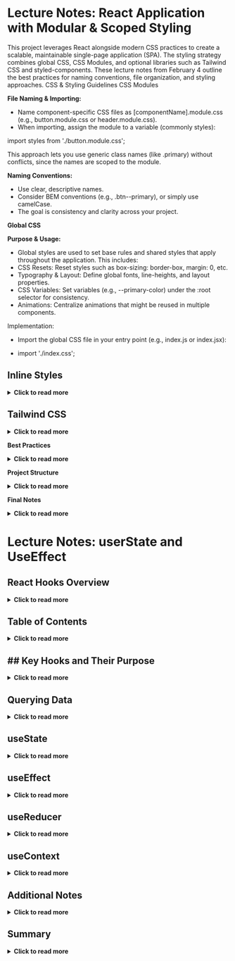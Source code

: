 #  Lecture Notes: React Application with Modular & Scoped Styling
This project leverages React alongside modern CSS practices to create a scalable, maintainable single-page application (SPA). The styling strategy combines global CSS, CSS Modules, and optional libraries such as Tailwind CSS and styled-components. These lecture notes from February 4 outline the best practices for naming conventions, file organization, and styling approaches.
CSS & Styling Guidelines
CSS Modules

**File Naming & Importing:**
- Name component-specific CSS files as [componentName].module.css (e.g., button.module.css or header.module.css).
-  When importing, assign the module to a variable (commonly styles):

import styles from './button.module.css';

This approach lets you use generic class names (like .primary) without conflicts, since the names are scoped to the module.

**Naming Conventions:**
- Use clear, descriptive names.
 - Consider BEM conventions (e.g., .btn--primary), or simply use camelCase.
- The goal is consistency and clarity across your project.

**Global CSS**

**Purpose & Usage:**
- Global styles are used to set base rules and shared styles that apply throughout the application. This includes:
- CSS Resets: Reset styles such as box-sizing: border-box, margin: 0, etc.
- Typography & Layout: Define global fonts, line-heights, and layout properties.
- CSS Variables: Set variables (e.g., --primary-color) under the :root selector for consistency.
- Animations: Centralize animations that might be reused in multiple components.

Implementation:
 - Import the global CSS file in your entry point (e.g., index.js or index.jsx):

- import './index.css';

## Inline Styles
<details> <summary><strong>Click to read more</strong></summary>

**Usage Consideration:**
- Inline styles ({{ color: 'red' }}) are supported in React.
- They are useful for quick tests or debugging, but for long-term maintainability, extracting styles into modules or using styled-components is preferred.


</details>

## Tailwind CSS
<details> <summary><strong>Click to read more</strong></summary>

**Integration & Benefits:**
- Tailwind CSS offers utility-first classes that simplify responsive design and reduce clutter.
- Instead of writing long lists of class names manually, Tailwind lets you apply pre-defined classes.
- In Tailwind v4, you typically import it once at the top level of your application.

**Usage:**
- Add Tailwind class names directly to the className attribute in your components. For more complex styling, use @apply to combine multiple utility classes into a single class.

**Styled Components:**

**Concept:**
-  Styled components allow you to write CSS within your JavaScript files, keeping styles scoped to individual components without relying on separate CSS files.

**Example:**

```CSS

  import styled from 'styled-components';
    const StyledButton = styled.button`

 background-color: var(--primary-color);
  padding: 0.5rem 1rem;
  border: none;
  border-radius: 4px;
    `;

```

</details>

**Best Practices**
<details> <summary><strong>Click to read more</strong></summary>


**Modular & Scoped Styling:**
- Keep component styles isolated using CSS Modules or styled-components.
- This prevents style conflicts and simplifies maintenance.

**Avoid Over-Specificity:**
- Instead of deeply nested selectors (e.g., .header .nav .list-item a), use simpler, more generic class names (e.g., .nav-link) to avoid specificity issues that may require !important overrides.

**Organization:**
-  Organize your project so that each component has its own folder containing its JavaScript file, CSS module, and any tests or helper files.

**Example structure for a component:**

```bash
 /components
  /Button
    Button.js
     button.module.css
```
**Responsive Design:**
Ensure responsiveness from the start. Tailwind offers built-in responsive utilities, but even traditional CSS should be written with responsiveness in mind.

**Testing & Performance:**
-  Test your styles across multiple browsers and operating systems.
- For production, make sure to minify your CSS and JavaScript files to improve performance.

</details>

**Project Structure**
<details> <summary><strong>Click to read more</strong></summary>

A typical project structure might look like this:

/project-root
├── index.js         // Entry point: renders the App component
├── index.css        // Global CSS: resets, typography, CSS variables, and animations
├── App.js           // Main component that handles routing and layout
└── /components
    ├── /Button
    │   ├── Button.js
    │   └── button.module.css
    ├── /Header
    │   ├── header.js
    │   └── header.module.css
    └── /Footer
        ├── footer.js
        └── footer.module.css

**Global vs. Component Styles:**
- Global styles (e.g., resets and shared animations) reside in index.css.
- Component-specific styles are encapsulated within CSS modules in their respective folders.

**Routing & Application Setup**

**Client-Side Routing:**
- Utilize React Router for handling client-side navigation, ensuring a seamless SPA experience:
 - import { BrowserRouter as Router, Routes, Route } from 'react-router-dom';
 - Components such as Header and Footer are typically rendered outside individual route components, ensuring they persist across all pages.

**Data Handling:**
-  Pages like Home, Characters, and Character Details fetch data from an API.
-  Route parameters (e.g., an ID in the URL) are used to fetch and display details dynamically.

**Entry Point:**
- The index.js file renders the main App component, which encapsulates the router and persistent components.

</details>


**Final Notes**
<details> <summary><strong>Click to read more</strong></summary>

**Scalability:**
 Starting with a modular approach to both JavaScript and CSS makes it easier to scale the application.

 **Consistency:**
- Adhere to consistent naming conventions and organizational practices to keep the project maintainable as it grows.

**Production:**
-  Remember to minify and optimize your CSS and JS files for production to ensure optimal performance.


</details>


# Lecture Notes: userState and UseEffect

## React Hooks Overview 
<details> <summary><strong>Click to read more</strong></summary>


React Hooks provide a way to manage state and side effects in functional components. Below is a brief introduction and examples of the most commonly used hooks:  
- **useState**  
- **useEffect**  
- **useReducer**  
- **useContext**  

These hooks help you store and update data (state) at different points in your application while keeping your code simpler and more organized compared to older class-based components.

</details>

## Table of Contents
<details> <summary><strong>Click to read more</strong></summary>

1. [Key Hooks and Their Purpose](#key-hooks-and-their-purpose)  
2. [useState](#usestate)  
3. [useEffect](#useeffect)  
4. [useReducer](#usereducer)  
5. [useContext](#usecontext)  
6. [Additional Notes](#additional-notes)


</details>

## ## Key Hooks and Their Purpose
<details> <summary><strong>Click to read more</strong></summary>
 **Hook**       | **Purpose**                       | **Best For**                                       |
|----------------|-----------------------------------|----------------------------------------------------|
| **useState**   | Manages local state               | Simple state updates                               |
| **useEffect**  | Handles side effects              | Fetching data, subscriptions, updating the DOM, etc.  |
| **useReducer** | Manages complex state transitions | Multiple actions, more advanced or structured updates |
| **useContext** | Shares state across components    | Avoiding prop drilling, managing global state      |


</details>

## Querying Data
<details> <summary><strong>Click to read more</strong></summary>

</details>

## useState
<details> <summary><strong>Click to read more</strong></summary>

### What It Does
- **useState** lets you add React state to functional components.
- You call it inside a component to create a piece of local state tied to that component’s lifecycle.

### Basic Example
```jsx
import React, { useState } from "react";

function Counter() {
  const [count, setCount] = useState(0);

  return (
    <div>
      <p>Count: {count}</p>
      <button onClick={() => setCount(count + 1)}>
        Increment
      </button>
    </div>
  );
}

export default Counter;

```
- Here, count is the current state and setCount is the function that updates it.
- Using an anonymous function in the onClick ensures setCount is only called when the button is clicked.

### Updating State Correctly

Sometimes, especially in loops or repeated state updates, you may want to use a callback form:
```jsx
setCount(prevCount => prevCount + 1);
```
This ensures you always get the latest state.

### Objects and Arrays in useState

- When using objects or arrays, use the spread operator (...) to create copies instead of mutating the original state directly:
```jsx
const [user, setUser] = useState({ name: "Lasse", age: 55 });

// Correct way to update:
setUser(prevUser => ({
  ...prevUser,
  age: prevUser.age + 1
}));
```
- React expects state to be treated as immutable—always create a new copy instead of modifying the existing one.

### Example with Arrays
```jsx
function TodoList() {
  const [tasks, setTasks] = useState(["Learn React"]);

  const addTask = () => {
    setTasks(prevTasks => [...prevTasks, "New Task"]);
  };

  return (
    <div>
      <ul>
        {tasks.map((task, index) => (
          <li key={index}>{task}</li>
        ))}
      </ul>
      <button onClick={addTask}>Add Task</button>
    </div>
  );
}
```
- he new task is added to a new array using the spread operator.

</details>


## useEffect
<details> <summary><strong>Click to read more</strong></summary>

### What It Does

- useEffect is for performing side effects in a React component:
- Data fetching (e.g., from an API)
- Subscribing or unsubscribing to events (e.g., window resize, WebSocket messages)
- Updating the DOM manually
-  Setting up or cleaning up intervals/timers

### Basic Example (Data Fetching)
```jsx
import React, { useEffect, useState } from "react";

function UsersList() {
  const [users, setUsers] = useState([]);

  useEffect(() => {
    fetch("https://jsonplaceholder.typicode.com/users")
      .then(response => response.json())
      .then(data => setUsers(data));
  }, []); // The empty array means "run once on mount"

  return (
    <ul>
      {users.map(user => (
        <li key={user.id}>{user.name}</li>
      ))}
    </ul>
  );
}

export default UsersList;
```
- The second argument [] (dependency array) ensures the effect runs only once when the component mounts.

### Cleanup (e.g., Event Listeners, Intervals)
```jsx
function WindowSize() {
  const [width, setWidth] = useState(window.innerWidth);

  useEffect(() => {
    const handleResize = () => setWidth(window.innerWidth);
    window.addEventListener("resize", handleResize);

    // Cleanup function to remove the event listener
    return () => {
      window.removeEventListener("resize", handleResize);
    };
  }, []);

  return <p>Window width: {width}px</p>;
}

export default WindowSize;
```
-  Always clean up side effects to avoid memory leaks, especially with intervals or event listeners.

### Common Pitfalls

-  Missing the dependency array or incorrectly setting it can cause infinite loops.
- Each time dependencies in the array change, the effect runs again.

</details>


## useReducer
<details> <summary><strong>Click to read more</strong></summary>

**What It Does**

- useReducer is like a “more powerful useState” for complex state logic.
- It’s particularly useful when you have multiple sub-values that need to be managed in one place or when state transitions follow specific patterns.

**Example**
```jsx
import React, { useReducer } from "react";

function reducer(state, action) {
  switch (action.type) {
    case "increment":
      return { count: state.count + 1 };
    case "decrement":
      return { count: state.count - 1 };
    default:
      return state;
  }
}

function CounterWithReducer() {
  const [state, dispatch] = useReducer(reducer, { count: 0 });

  return (
    <div>
      <p>Count: {state.count}</p>
      <button onClick={() => dispatch({ type: "increment" })}>
        Increment
      </button>
      <button onClick={() => dispatch({ type: "decrement" })}>
        Decrement
      </button>
    </div>
  );
}

export default CounterWithReducer;
```
- A reducer function decides how to update the state based on an action.

</details>

## useContext
<details> <summary><strong>Click to read more</strong></summary>

**What It Does:**

- useContext lets you share state or other data across multiple components without passing props down multiple levels.
-  Useful for global data, like themes (light or dark mode) or user authentication info.

**Basic Example**
```jsx
import React, { createContext, useContext, useState } from "react";

const ThemeContext = createContext();

function App() {
  const [theme, setTheme] = useState("light");

  return (
    <ThemeContext.Provider value={{ theme, setTheme }}>
      <Toolbar />
    </ThemeContext.Provider>
  );
}

function Toolbar() {
  return (
    <div>
      <ThemeButton />
    </div>
  );
}

function ThemeButton() {
  const { theme, setTheme } = useContext(ThemeContext);

  return (
    <button
      onClick={() => setTheme(theme === "light" ? "dark" : "light")}
      style={{
        backgroundColor: theme === "light" ? "#FFF" : "#333",
        color: theme === "light" ? "#000" : "#FFF"
      }}
    >
      Toggle Theme
    </button>
  );
}

export default App;
```
- ThemeContext.Provider provides the value for any child component that calls useContext(ThemeContext).


</details>

## Additional Notes
<details> <summary><strong>Click to read more</strong></summary>

**Rendering and Virtual DOM**

- React uses a virtual DOM. Whenever state changes, React determines the minimal set of changes required to update the UI.

**Avoiding Infinite Loops with useEffect**

- If you update state inside useEffect without a proper dependency array, you can cause a component to re-render indefinitely.
- Be sure to include correct dependencies in the array or leave it empty if you only want the effect to run once.

**Pagination Example (Brief Overview)**

- You can use a combination of useState (for the current page) and useEffect (to fetch data for that page) to implement pagination.
- Alternatively, fetch all data at once, store it in state, and slice the data to simulate pages locally.
- Pros: Quick local transitions (no extra requests once the data is loaded).
- Cons: Possibly large memory usage or long initial load if the dataset is huge.

**Combining Hooks**

- It’s common to use multiple useEffect hooks in a single component for different tasks (fetching data, setting up an event listener, etc.).
- You can combine useState and useReducer in the same component if needed. They solve similar problems but at different scales of complexity.

</details>

## Summary
<details> <summary><strong>Click to read more</strong></summary>
eact Hooks such as useState, useEffect, useReducer, and useContext allow developers to manage state and side effects in functional components. These hooks simplify code organization and replace the need for most class components. By using them correctly, you can create clean, efficient, and easily testable React applications.

- **useState:** Local state management (simple counters, toggles, forms).
- **useEffect:** Side effects (fetching data, managing subscriptions, intervals).
- **useReducer:** Complex state transitions with multiple actions.
- **useContext:** Global or shared state across multiple components.

Each hook addresses a specific need—together, they form a powerful toolkit for modern React development.

</details>

